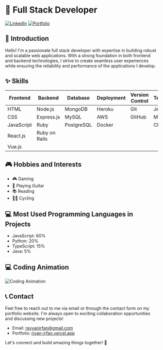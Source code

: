 # 🚀 Full Stack Developer

[![LinkedIn](https://img.shields.io/badge/LinkedIn-YourName-blue)](https://www.linkedin.com/in/yourname)
[![Portfolio](https://img.shields.io/badge/Portfolio-YourWebsite-ff69b4)](https://www.yourwebsite.com)

## 👋 Introduction

Hello! I'm a passionate full stack developer with expertise in building robust and scalable web applications. With a strong foundation in both frontend and backend technologies, I strive to create seamless user experiences while ensuring the reliability and performance of the applications I develop.

## ✨ Skills

| Frontend    | Backend     | Database    | Deployment  | Version Control | Testing    |
| ----------- | ----------- | ----------- | ----------- | --------------- | ----------- |
| HTML        | Node.js     | MongoDB     | Heroku      | Git             | Jest        |
| CSS         | Express.js  | MySQL       | AWS         | GitHub          | Mocha       |
| JavaScript  | Ruby        | PostgreSQL  | Docker      |                 | Chai        |
| React.js    | Ruby on Rails |             |             |                 |             |
| Vue.js      |             |             |             |                 |             |

## 🎮 Hobbies and Interests

- 🎮 Gaming
- 🎸 Playing Guitar
- 📚 Reading
- 🚴‍♀️ Cycling

## 💻 Most Used Programming Languages in Projects

- JavaScript: 60%
- Python: 20%
- TypeScript: 15%
- Java: 5%

## 💻 Coding Animation

![Coding Animation](https://example.com/animated_boy_coding.gif)

## 📞 Contact

Feel free to reach out to me via email or through the contact form on my portfolio website. I'm always open to exciting collaboration opportunities and discussing new projects!

- Email: rayyanirfan@gmail.com
- Portfolio: [riyan-irfan.vercel.app](https://riyan-irfan.vercel.app)

Let's connect and build amazing things together! 🌟
